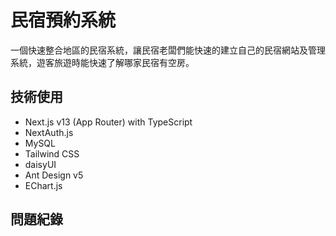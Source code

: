 # 民宿預約系統

一個快速整合地區的民宿系統，讓民宿老闆們能快速的建立自己的民宿網站及管理系統，遊客旅遊時能快速了解哪家民宿有空房。

## 技術使用

- Next.js v13 (App Router) with TypeScript
- NextAuth.js
- MySQL
- Tailwind CSS
- daisyUI
- Ant Design v5
- EChart.js

## 問題紀錄

